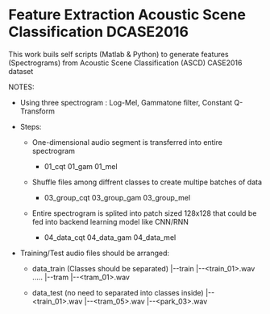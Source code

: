 # Feature Extraction Acoustic Scene Classification DCASE2016

This work buils self scripts (Matlab & Python) to generate features (Spectrograms) from Acoustic Scene Classification (ASCD) CASE2016 dataset 

NOTES:
+ Using three spectrogram : Log-Mel, Gammatone filter, Constant Q-Transform
+ Steps:
    + One-dimensional audio segment is transferred into entire spectrogram
        + 01_cqt 01_gam 01_mel
    
    + Shuffle files among diffrent classes to create multipe batches of data
        + 03_group_cqt 03_group_gam 03_group_mel
        
    + Entire spectrogram is splited into patch sized 128x128 that could be fed into backend learning model like CNN/RNN
        + 04_data_cqt 04_data_gam 04_data_mel
        
+ Training/Test audio files should be arranged:

    + data_train (Classes should be separated)
          |--train
               |--<train_01>.wav
           .....
          |--tram
               |--<tram_01>.wav
    
    + data_test (no need to separated into classes inside)
          |--<train_01>.wav
          |--<tram_05>.wav
          |--<park_03>.wav
